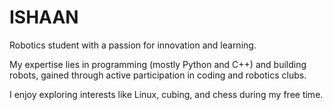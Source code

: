 # ISHAAN

Robotics student with a passion for innovation and learning.

My expertise lies in programming (mostly Python and C++) and building robots, gained through active participation in coding and robotics clubs.

I enjoy exploring interests like Linux, cubing, and chess during my free time.
